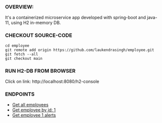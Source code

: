 ### OVERVIEW:
It's a containerized microservice app developed with spring-boot and java-11, using H2 in-memory DB.

### CHECKOUT SOURCE-CODE
```
cd employee
git remote add origin https://github.com/laukendrasingh/employee.git
git fetch --all 
git checkout main
```

### RUN H2-DB FROM BROWSER
Click on link: http://localhost:8080/h2-console

### ENDPOINTS
* [Get all employees](http://localhost:8080/employees/)
* [Get employee by id: 1](http://localhost:8080/employees/1)
* [Get employee 1 alerts](http://localhost:8080/employees/employeeId/1/alerts)
